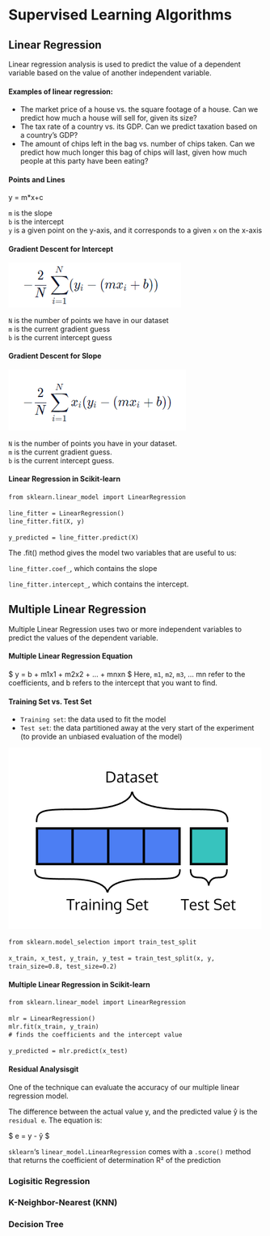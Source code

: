 # Supervised Learning Algorithms

## Linear Regression 
Linear regression analysis is used to predict the value of a dependent variable based on the value of another independent variable. 

#### Examples of linear regression:

* The market price of a house vs. the square footage of a house. Can we predict how much a house will sell for, given its size?
* The tax rate of a country vs. its GDP. Can we predict taxation based on a country’s GDP?
* The amount of chips left in the bag vs. number of chips taken. Can we predict how much longer this bag of chips will last, given how much people at this party have been eating?

#### Points and Lines

y = m*x+c 

`m` is the slope<br/>
`b` is the intercept<br/>
`y` is a given point on the y-axis, and it corresponds to a given `x` on the x-axis<br/>

#### Gradient Descent for Intercept

![](images/gradient_descent.png)

`N` is the number of points we have in our dataset<br/>
`m` is the current gradient guess<br/>
`b` is the current intercept guess<br/>

#### Gradient Descent for Slope

![](images/gradient_descent_slope.png)

`N` is the number of points you have in your dataset.<br/>
`m` is the current gradient guess.<br/>
`b` is the current intercept guess.<br/>

#### Linear Regression in Scikit-learn

```
from sklearn.linear_model import LinearRegression

line_fitter = LinearRegression()
line_fitter.fit(X, y)

y_predicted = line_fitter.predict(X)
```

The .fit() method gives the model two variables that are useful to us:

`line_fitter.coef_`, which contains the slope<br/>

`line_fitter.intercept_`, which contains the intercept.<br/>

## Multiple Linear Regression

Multiple Linear Regression uses two or more independent variables to predict the values of the dependent variable.

#### Multiple Linear Regression Equation
$ y = b + m1x1 + m2x2 + ... + mnxn $
Here, `m1`, `m2`, `m3`, … mn refer to the coefficients, and b refers to the intercept that you want to find.

#### Training Set vs. Test Set

* `Training set`: the data used to fit the model
* `Test set`: the data partitioned away at the very start of the experiment (to provide an unbiased evaluation of the model)

![](images/set.png)

```
from sklearn.model_selection import train_test_split
 
x_train, x_test, y_train, y_test = train_test_split(x, y, train_size=0.8, test_size=0.2)
```
#### Multiple Linear Regression in Scikit-learn

```
from sklearn.linear_model import LinearRegression

mlr = LinearRegression()
mlr.fit(x_train, y_train) 
# finds the coefficients and the intercept value

y_predicted = mlr.predict(x_test)
```

#### Residual Analysisgit

One of the technique can evaluate the accuracy of our multiple linear regression model.

The difference between the actual value y, and the predicted value ŷ is the `residual e`. The equation is:

$ e = y - ŷ $

`sklearn`‘s `linear_model.LinearRegression` comes with a `.score()` method that returns the coefficient of determination R² of the prediction









### Logisitic Regression

### K-Neighbor-Nearest (KNN)

### Decision Tree



